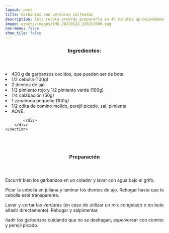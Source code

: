 ```yaml
---
layout: post
title: Garbanzos con verduras salteadas
description: Ésta receta prodrás prepararla en 45 minutos aproximadamente.
image: assets/images/IMG_20220522_220217600.jpg
nav-menu: false
show_tile: false
---
```


<!-- Two -->
<section id="one" class="spotlights">
	<section>
		<div class="content">
			<div class="inner">
				<header class="major">
					<h3>Ingredientes:</h3>
				    </header>
				    <p><li>400 g de garbanzos cocidos, que pueden ser de bote</li>
				    <li>1/2 cebolla (100g)</li>
				    <li>2 dientes de ajo.</li>
        		<li>1/2 pimiento rojo y 1/2 pimiento verde (100g)</li>
        		<li>1/4 calabación (50g)</li>
            <li>1 zanahoria pequeña (100g)</li>
            <li>1/2 cdita de comino molido, perejil picado, sal, pimienta</li>
        		<li>AOVE.</li></p>
				
			</div>
		</div>
	</section>

<br />
<br />
<p> </p>
<p> </p>

<header class="major">
	<h3>Preparación</h3>
</header>
<p align="justify">Escurrir bien los garbanzos en un colador y lavar
con agua bajo el grifo.</p>

<p align="justify">Picar la cebolla en juliana y laminar los dientes
de ajo. Rehogar hasta que la cebolla esté
transparente.</p>

<p align="justify">Lavar y cortar las verduras (en caso de utilizar un
mix congelado o en bote añadir directamente).
Rehogar y salpimentar.</p>

<p align="justify">ñadir los garbanzos cuidando que no se
deshagan, espolvorear con comino y perejil
picado.</p>	
</section>

